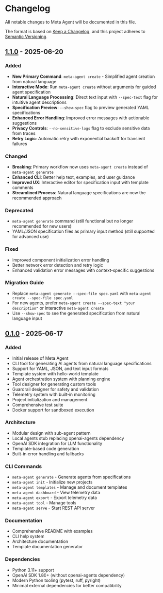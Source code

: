 # Changelog

All notable changes to Meta Agent will be documented in this file.

The format is based on [Keep a Changelog](https://keepachangelog.com/en/1.0.0/),
and this project adheres to [Semantic Versioning](https://semver.org/spec/v2.0.0.html).

## [1.1.0] - 2025-06-20

### Added
- **New Primary Command**: `meta-agent create` - Simplified agent creation from natural language
- **Interactive Mode**: Run `meta-agent create` without arguments for guided agent specification
- **Natural Language Processing**: Direct text input with `--spec-text` flag for intuitive agent descriptions
- **Specification Preview**: `--show-spec` flag to preview generated YAML specifications
- **Enhanced Error Handling**: Improved error messages with actionable suggestions
- **Privacy Controls**: `--no-sensitive-logs` flag to exclude sensitive data from traces
- **Retry Logic**: Automatic retry with exponential backoff for transient failures

### Changed
- **Breaking**: Primary workflow now uses `meta-agent create` instead of `meta-agent generate`
- **Enhanced CLI**: Better help text, examples, and user guidance
- **Improved UX**: Interactive editor for specification input with template comments
- **Streamlined Process**: Natural language specifications are now the recommended approach

### Deprecated
- `meta-agent generate` command (still functional but no longer recommended for new users)
- YAML/JSON specification files as primary input method (still supported for advanced use)

### Fixed
- Improved component initialization error handling
- Better network error detection and retry logic
- Enhanced validation error messages with context-specific suggestions

### Migration Guide
- Replace `meta-agent generate --spec-file spec.yaml` with `meta-agent create --spec-file spec.yaml`
- For new agents, prefer `meta-agent create --spec-text "your description"` or interactive `meta-agent create`
- Use `--show-spec` to see the generated specification from natural language input

## [0.1.0] - 2025-06-17

### Added
- Initial release of Meta Agent
- CLI tool for generating AI agents from natural language specifications
- Support for YAML, JSON, and text input formats
- Template system with hello-world template
- Agent orchestration system with planning engine
- Tool designer for generating custom tools
- Guardrail designer for safety and validation
- Telemetry system with built-in monitoring
- Project initialization and management
- Comprehensive test suite
- Docker support for sandboxed execution

### Architecture
- Modular design with sub-agent pattern
- Local agents stub replacing openai-agents dependency
- OpenAI SDK integration for LLM functionality
- Template-based code generation
- Built-in error handling and fallbacks

### CLI Commands
- `meta-agent generate` - Generate agents from specifications
- `meta-agent init` - Initialize new projects
- `meta-agent templates` - Manage and document templates
- `meta-agent dashboard` - View telemetry data
- `meta-agent export` - Export telemetry data
- `meta-agent tool` - Manage tools
- `meta-agent serve` - Start REST API server

### Documentation
- Comprehensive README with examples
- CLI help system
- Architecture documentation
- Template documentation generator

### Dependencies
- Python 3.11+ support
- OpenAI SDK 1.80+ (without openai-agents dependency)
- Modern Python tooling (pytest, ruff, pyright)
- Minimal external dependencies for better compatibility

[1.1.0]: https://github.com/DannyMac180/meta-agent/releases/tag/v1.1.0
[0.1.0]: https://github.com/DannyMac180/meta-agent/releases/tag/v0.1.0